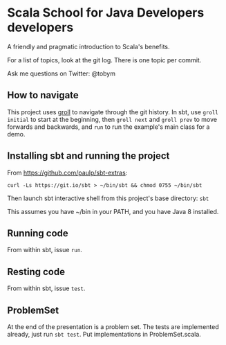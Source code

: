 # Scala School for Java Developers developers

A friendly and pragmatic introduction to Scala's benefits.

For a list of topics, look at the git log.  There is one topic per commit.

Ask me questions on Twitter: @tobym

## How to navigate

This project uses [groll](https://github.com/sbt/sbt-groll) to navigate through
the git history.  In sbt, use `groll initial` to start at the beginning, then
`groll next` and `groll prev` to move forwards and backwards, and `run` to run
the example's main class for a demo.

## Installing sbt and running the project

From https://github.com/paulp/sbt-extras:

    curl -Ls https://git.io/sbt > ~/bin/sbt && chmod 0755 ~/bin/sbt

Then launch sbt interactive shell from this project's base directory: `sbt`

This assumes you have ~/bin in your PATH, and you have Java 8 installed.

## Running code

From within sbt, issue `run`.

## Resting code

From within sbt, issue `test`.

## ProblemSet

At the end of the presentation is a problem set.  The tests are implemented
already, just run `sbt test`.  Put implementations in ProblemSet.scala.
